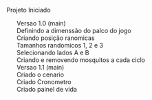 Projeto Iniciado 
<ul>
Versao 1.0 (main) <br /> 
    Definindo a dimenssão do palco do jogo <br />
    Criando posição ranomicas  <br />
    Tamanhos randomicos 1, 2 e 3  <br />
    Selecionando lados A e B <br />
    Criando e removendo mosquitos a cada ciclo <br />
Versao 1.1 (main)  <br />
 Criado o cenario  <br />
 Criado Cronometro  <br />
 Criado painel de vida <br />

 

